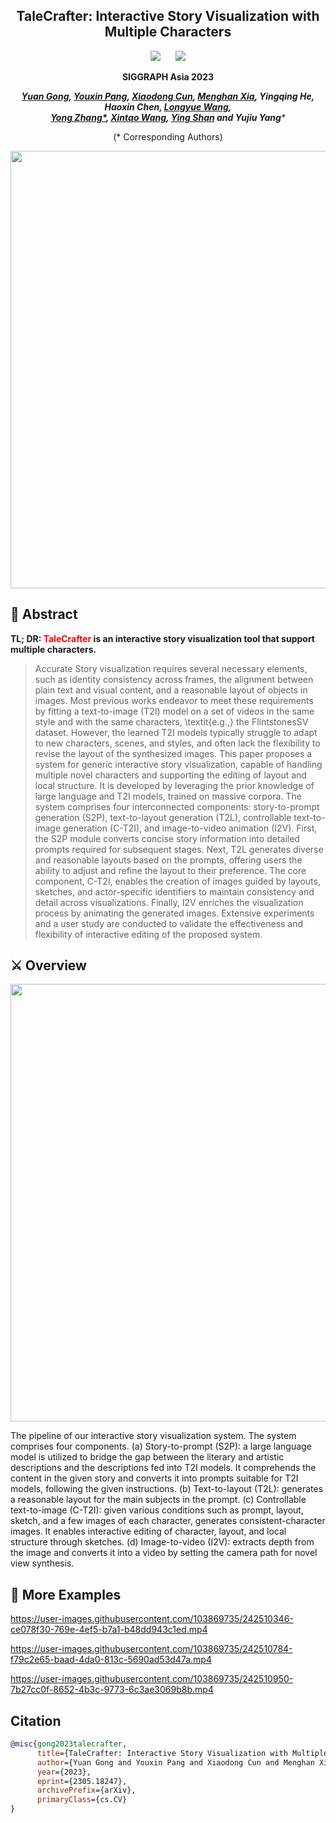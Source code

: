 <div align="center">

<h2>TaleCrafter: Interactive Story Visualization with Multiple Characters </h2> 

 <a href='https://arxiv.org/abs/2305.18247'><img src='https://img.shields.io/badge/ArXiv-2305.18247-red'></a> &nbsp;&nbsp;&nbsp;&nbsp;&nbsp;<a href='https://AILab-CVC.github.io/TaleCrafter'><img src='https://img.shields.io/badge/Project-Page-Green'></a> 

 <b> SIGGRAPH Asia 2023 </b>
<!-- ## <b><font color="red"> TaleCrafter </font>: Interactive Story Visualization with Multiple Characters</b> -->

_**[Yuan Gong](https://github.com/yuanygong), [Youxin Pang](https://carlyx.github.io/), [Xiaodong Cun](http://vinthony.github.io/), [Menghan Xia](https://menghanxia.github.io/), Yingqing He, Haoxin Chen, [Longyue Wang](http://longyuewang.com/),<br> [Yong Zhang*](https://yzhang2016.github.io), [Xintao Wang](https://xinntao.github.io/), [Ying Shan](https://scholar.google.com/citations?hl=zh-CN&user=4oXBp9UAAAAJ) and Yujiu Yang***_
  
(* Corresponding Authors)


<p align="center"> <img src="assets/demo1.gif" width="700px"> </p>
 
<!-- <table class="center">
<td><img src="assets/demo1.gif"></td>
<td><img src="assets/demo2.gif"></td>
<td><img src="assets/demo3.gif"></td>
</table > -->

  </div>

## 🎏 Abstract
<b>TL; DR: <font color="red">TaleCrafter</font> is an interactive story visualization tool that support multiple characters.</b>

<!-- <details><summary>CLICK for the full abstract</summary> -->



> Accurate Story visualization requires several necessary elements, such as identity consistency across frames, the alignment between plain text and visual content, and a reasonable layout of objects in images. Most previous works endeavor to meet these requirements by fitting a text-to-image (T2I) model on a set of videos in the same style and with the same characters, \textit{e.g.,} the FlintstonesSV dataset. However, the learned T2I models typically struggle to adapt to new characters, scenes, and styles, and often lack the flexibility to revise the layout of the synthesized images.
This paper proposes a system for generic interactive story visualization, capable of handling multiple novel characters and supporting the editing of layout and local structure. It is developed by leveraging the prior knowledge of large language and T2I models, trained on massive corpora. The system comprises four interconnected components: story-to-prompt generation (S2P), text-to-layout generation (T2L), controllable text-to-image generation (C-T2I), and image-to-video animation (I2V). First, the S2P module converts concise story information into detailed prompts required for subsequent stages. Next, T2L generates diverse and reasonable layouts based on the prompts, offering users the ability to adjust and refine the layout to their preference. The core component, C-T2I, enables the creation of images guided by layouts, sketches, and actor-specific identifiers to maintain consistency and detail across visualizations. Finally, I2V enriches the visualization process by animating the generated images.
Extensive experiments and a user study are conducted to validate the effectiveness and flexibility of interactive editing of the proposed system.
<!-- </details> -->
<!-- <p align="center"> <img src="docs/static/images/teaser.jpg" width="100%"> </p> -->
  
## ⚔️ Overview

<p align="center"> <img src="docs/static/videos/Supplementary.gif" width="700px"> </p>
<!-- <p align="center"> <img src="assets/pipeline.jpg" width="100%"> </p> -->
The pipeline of our interactive story visualization system. The system comprises four components. (a) Story-to-prompt (S2P): a large language model is utilized to bridge the gap between the literary and artistic descriptions and the descriptions fed into T2I models. 
It comprehends the content in the given story and converts it into prompts suitable for T2I models, following the given instructions. 
(b) Text-to-layout (T2L): generates a reasonable layout for the main subjects in the prompt. 
(c) Controllable text-to-image (C-T2I): given various conditions such as prompt, layout, sketch, and a few images of each character, generates consistent-character images. It enables interactive editing of character, layout, and local structure through sketches. 
(d) Image-to-video (I2V): extracts depth from the image and converts it into a video by setting the camera path for novel view synthesis.

## 🌰 More Examples
https://user-images.githubusercontent.com/103869735/242510346-ce078f30-769e-4ef5-b7a1-b48dd943c1ed.mp4

https://user-images.githubusercontent.com/103869735/242510784-f79c2e65-baad-4da0-813c-5690ad53d47a.mp4

https://user-images.githubusercontent.com/103869735/242510950-7b27cc0f-8652-4b3c-9773-6c3ae3069b8b.mp4

<!-- ## 📀 Demo Video
<video src="https://github.com/VideoCrafter/TaleCrafter/blob/main/docs/static/videos/Supplementary.mp4?raw=true" controls>
</video> -->


## Citation
```bib
@misc{gong2023talecrafter,
      title={TaleCrafter: Interactive Story Visualization with Multiple Characters}, 
      author={Yuan Gong and Youxin Pang and Xiaodong Cun and Menghan Xia and Yingqing He and Haoxin Chen and Longyue Wang and Yong Zhang and Xintao Wang and Ying Shan and Yujiu Yang},
      year={2023},
      eprint={2305.18247},
      archivePrefix={arXiv},
      primaryClass={cs.CV}
}
```
